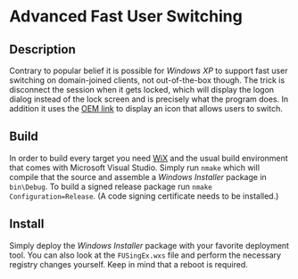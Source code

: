 Advanced Fast User Switching
============================


Description
-----------
Contrary to popular belief it is possible for *Windows XP* to support fast user
switching on domain-joined clients, not out-of-the-box though.
The trick is disconnect the session when it gets locked, which will display the
logon dialog instead of the lock screen and is precisely what the program does.
In addition it uses the [OEM link](http://support.microsoft.com/kb/555437) to
display an icon that allows users to switch.

Build
-----
In order to build every target you need [WiX](http://wixtoolset.org/) and the
usual build environment that comes with Microsoft Visual Studio. Simply run
`nmake` which will compile that the source and assemble a *Windows Installer*
package in `bin\Debug`.
To build a signed release package run `nmake Configuration=Release`. (A code
signing certificate needs to be installed.)

Install
-------
Simply deploy the *Windows Installer* package with your favorite deployment tool.
You can also look at the `FUSingEx.wxs` file and perform the necessary registry
changes yourself. Keep in mind that a reboot is required.
